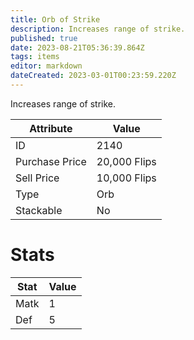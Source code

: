 ```yaml
---
title: Orb of Strike
description: Increases range of strike.
published: true
date: 2023-08-21T05:36:39.864Z
tags: items
editor: markdown
dateCreated: 2023-03-01T00:23:59.220Z
---
```


Increases range of strike.

|Attribute|Value|
|-|-|
|ID|2140|
|Purchase Price|20,000 Flips|
|Sell Price|10,000 Flips|
|Type|Orb|
|Stackable|No|

# Stats
|Stat|Value|
|-|-|
|Matk|1|
|Def|5|
